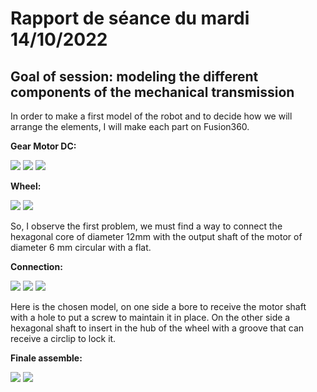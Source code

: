 # Rapport de séance du mardi 14/10/2022

## Goal of session: modeling the different components of the mechanical transmission

In order to make a first model of the robot and to decide how we will arrange the elements, I will make each part on Fusion360.


<b>Gear Motor DC:</b>

![](Annexes/MoteurCC_14-10-2022.png)
![](Annexes/MoteurCC_Cotes_14-10-2022.png)
![](Annexes/MoteurCC_3D_14-10-2022.png)

<b>Wheel:</b>

![](Annexes/Roues_Cotes_14-10-2022.png)
![](Annexes/Roues_3D_14-10-2022.png)

So, I observe the first problem, we must find a way to connect the hexagonal core of diameter 12mm with the output shaft of the motor of diameter 6 mm circular with a flat.

<b>Connection:</b>

![](Annexes/Liaison_3D1_14-10-2022.png)
![](Annexes/Liaison_3D2_14-10-2022.png)
![](Annexes/Liaison_3D3_14-10-2022.png)

Here is the chosen model, on one side a bore to receive the motor shaft with a hole to put a screw to maintain it in place. On the other side a hexagonal shaft to insert in the hub of the wheel with a groove that can receive a circlip to lock it.

<b>Finale assemble:</b>

![](Annexes/Assemblage1_14-10-2022.png)
![](Annexes/Assemblage2_14-10-2022.png)
